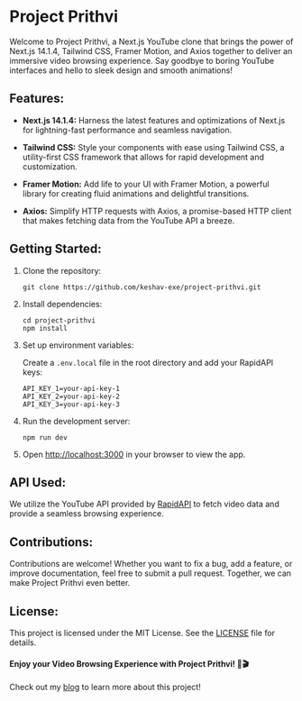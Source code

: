 # Project Prithvi

Welcome to Project Prithvi, a Next.js YouTube clone that brings the power of Next.js 14.1.4, Tailwind CSS, Framer Motion, and Axios together to deliver an immersive video browsing experience. Say goodbye to boring YouTube interfaces and hello to sleek design and smooth animations!

## Features:

- **Next.js 14.1.4:** Harness the latest features and optimizations of Next.js for lightning-fast performance and seamless navigation.
- **Tailwind CSS:** Style your components with ease using Tailwind CSS, a utility-first CSS framework that allows for rapid development and customization.

- **Framer Motion:** Add life to your UI with Framer Motion, a powerful library for creating fluid animations and delightful transitions.

- **Axios:** Simplify HTTP requests with Axios, a promise-based HTTP client that makes fetching data from the YouTube API a breeze.

## Getting Started:

1. Clone the repository:

   ```
   git clone https://github.com/keshav-exe/project-prithvi.git
   ```

2. Install dependencies:

   ```
   cd project-prithvi
   npm install
   ```

3. Set up environment variables:

   Create a `.env.local` file in the root directory and add your RapidAPI keys:

   ```
   API_KEY_1=your-api-key-1
   API_KEY_2=your-api-key-2
   API_KEY_3=your-api-key-3
   ```

4. Run the development server:

   ```
   npm run dev
   ```

5. Open [http://localhost:3000](http://localhost:3000) in your browser to view the app.

## API Used:

We utilize the YouTube API provided by [RapidAPI](https://rapidapi.com/ytjar/api/yt-api) to fetch video data and provide a seamless browsing experience.

## Contributions:

Contributions are welcome! Whether you want to fix a bug, add a feature, or improve documentation, feel free to submit a pull request. Together, we can make Project Prithvi even better.

## License:

This project is licensed under the MIT License. See the [LICENSE](LICENSE) file for details.

#### Enjoy your Video Browsing Experience with Project Prithvi! 🚀🎬

Check out my [blog](kshvbgde.vercel.app/projekt-prithvi) to learn more about this project!

